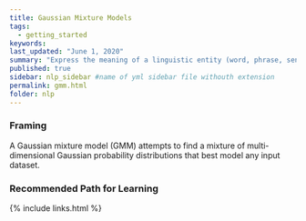 ```yaml
---
title: Gaussian Mixture Models
tags:
  - getting_started
keywords: 
last_updated: "June 1, 2020"
summary: "Express the meaning of a linguistic entity (word, phrase, sentence, paragraph, or document) as a vector in a multi-dimensional space, such that the similarity between entities expresses their similarity in meaning"
published: true
sidebar: nlp_sidebar #name of yml sidebar file withouth extension
permalink: gmm.html
folder: nlp
---
```



### Framing

A Gaussian mixture model (GMM) attempts to find a mixture of multi-dimensional Gaussian probability distributions that best model any input dataset. 

### Recommended Path for Learning

{% include links.html %}

